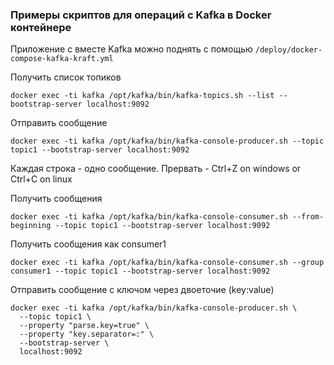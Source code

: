 ### Примеры скриптов для операций с Kafka в Docker контейнере

Приложение с вместе Kafka можно поднять с помощью `/deploy/docker-compose-kafka-kraft.yml`

Получить список топиков
```shell
docker exec -ti kafka /opt/kafka/bin/kafka-topics.sh --list --bootstrap-server localhost:9092
```

Отправить сообщение
```shell
docker exec -ti kafka /opt/kafka/bin/kafka-console-producer.sh --topic topic1 --bootstrap-server localhost:9092
```
Каждая строка - одно сообщение. Прервать - Ctrl+Z on windows or Ctrl+C on linux

Получить сообщения
```shell
docker exec -ti kafka /opt/kafka/bin/kafka-console-consumer.sh --from-beginning --topic topic1 --bootstrap-server localhost:9092 
```

Получить сообщения как consumer1
```shell
docker exec -ti kafka /opt/kafka/bin/kafka-console-consumer.sh --group consumer1 --topic topic1 --bootstrap-server localhost:9092

```

Отправить сообщение с ключом через двоеточие (key:value)
```shell
docker exec -ti kafka /opt/kafka/bin/kafka-console-producer.sh \
  --topic topic1 \
  --property "parse.key=true" \
  --property "key.separator=:" \
  --bootstrap-server \
  localhost:9092
```
